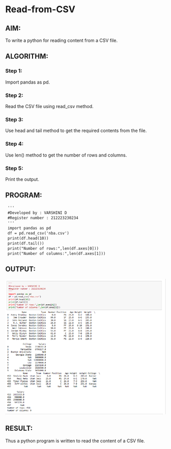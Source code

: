 # Read-from-CSV

## AIM:
To write a python for reading content from a CSV file.

## ALGORITHM:
### Step 1:
Import pandas as pd.
### Step 2:
Read the CSV file using read_csv method.
### Step 3:
Use head and tail method to get the required contents from the file.
### Step 4:
Use len() method to get the number of rows and columns.
### Step 5:
Print the output.

## PROGRAM:
```
 '''
 #Developed by : VARSHINI D
 #Register number : 212223230234
 '''
 import pandas as pd
 df = pd.read_csv('nba.csv')
 print(df.head(10))
 print(df.tail())
 print("Number of rows:",len(df.axes[0]))
 print("Number of columns:",len(df.axes[1]))
```

## OUTPUT:
![Alt text](csv_ss.png)

## RESULT:
Thus a python program is written to read the content of a CSV file.
